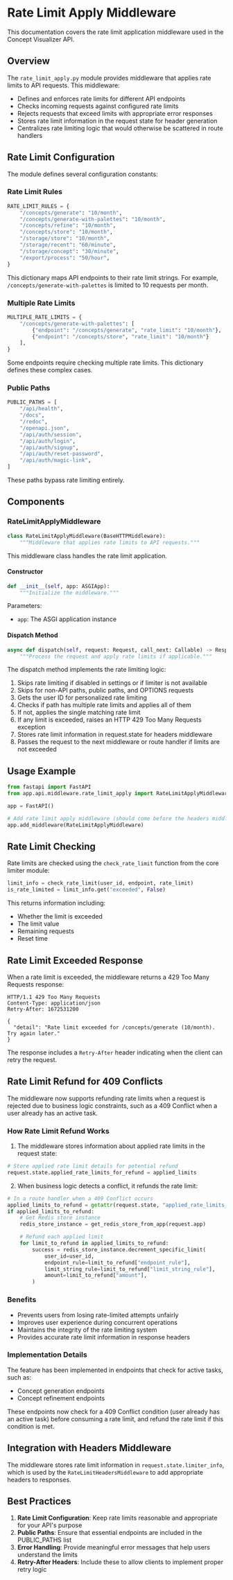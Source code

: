 # Rate Limit Apply Middleware

This documentation covers the rate limit application middleware used in the Concept Visualizer API.

## Overview

The `rate_limit_apply.py` module provides middleware that applies rate limits to API requests. This middleware:

- Defines and enforces rate limits for different API endpoints
- Checks incoming requests against configured rate limits
- Rejects requests that exceed limits with appropriate error responses
- Stores rate limit information in the request state for header generation
- Centralizes rate limiting logic that would otherwise be scattered in route handlers

## Rate Limit Configuration

The module defines several configuration constants:

### Rate Limit Rules

```python
RATE_LIMIT_RULES = {
    "/concepts/generate": "10/month",
    "/concepts/generate-with-palettes": "10/month",
    "/concepts/refine": "10/month",
    "/concepts/store": "10/month",
    "/storage/store": "10/month",
    "/storage/recent": "60/minute",
    "/storage/concept": "30/minute",
    "/export/process": "50/hour",
}
```

This dictionary maps API endpoints to their rate limit strings. For example, `/concepts/generate-with-palettes` is limited to 10 requests per month.

### Multiple Rate Limits

```python
MULTIPLE_RATE_LIMITS = {
    "/concepts/generate-with-palettes": [
        {"endpoint": "/concepts/generate", "rate_limit": "10/month"},
        {"endpoint": "/concepts/store", "rate_limit": "10/month"}
    ],
}
```

Some endpoints require checking multiple rate limits. This dictionary defines these complex cases.

### Public Paths

```python
PUBLIC_PATHS = [
    "/api/health",
    "/docs",
    "/redoc",
    "/openapi.json",
    "/api/auth/session",
    "/api/auth/login",
    "/api/auth/signup",
    "/api/auth/reset-password",
    "/api/auth/magic-link",
]
```

These paths bypass rate limiting entirely.

## Components

### RateLimitApplyMiddleware

```python
class RateLimitApplyMiddleware(BaseHTTPMiddleware):
    """Middleware that applies rate limits to API requests."""
```

This middleware class handles the rate limit application.

#### Constructor

```python
def __init__(self, app: ASGIApp):
    """Initialize the middleware."""
```

Parameters:

- `app`: The ASGI application instance

#### Dispatch Method

```python
async def dispatch(self, request: Request, call_next: Callable) -> Response:
    """Process the request and apply rate limits if applicable."""
```

The dispatch method implements the rate limiting logic:

1. Skips rate limiting if disabled in settings or if limiter is not available
2. Skips for non-API paths, public paths, and OPTIONS requests
3. Gets the user ID for personalized rate limiting
4. Checks if path has multiple rate limits and applies all of them
5. If not, applies the single matching rate limit
6. If any limit is exceeded, raises an HTTP 429 Too Many Requests exception
7. Stores rate limit information in request.state for headers middleware
8. Passes the request to the next middleware or route handler if limits are not exceeded

## Usage Example

```python
from fastapi import FastAPI
from app.api.middleware.rate_limit_apply import RateLimitApplyMiddleware

app = FastAPI()

# Add rate limit apply middleware (should come before the headers middleware)
app.add_middleware(RateLimitApplyMiddleware)
```

## Rate Limit Checking

Rate limits are checked using the `check_rate_limit` function from the core limiter module:

```python
limit_info = check_rate_limit(user_id, endpoint, rate_limit)
is_rate_limited = limit_info.get("exceeded", False)
```

This returns information including:

- Whether the limit is exceeded
- The limit value
- Remaining requests
- Reset time

## Rate Limit Exceeded Response

When a rate limit is exceeded, the middleware returns a 429 Too Many Requests response:

```
HTTP/1.1 429 Too Many Requests
Content-Type: application/json
Retry-After: 1672531200

{
  "detail": "Rate limit exceeded for /concepts/generate (10/month). Try again later."
}
```

The response includes a `Retry-After` header indicating when the client can retry the request.

## Rate Limit Refund for 409 Conflicts

The middleware now supports refunding rate limits when a request is rejected due to business logic constraints, such as a 409 Conflict when a user already has an active task.

### How Rate Limit Refund Works

1. The middleware stores information about applied rate limits in the request state:

```python
# Store applied rate limit details for potential refund
request.state.applied_rate_limits_for_refund = applied_limits
```

2. When business logic detects a conflict, it refunds the rate limit:

```python
# In a route handler when a 409 Conflict occurs
applied_limits_to_refund = getattr(request.state, "applied_rate_limits_for_refund", [])
if applied_limits_to_refund:
    # Get Redis store instance
    redis_store_instance = get_redis_store_from_app(request.app)

    # Refund each applied limit
    for limit_to_refund in applied_limits_to_refund:
        success = redis_store_instance.decrement_specific_limit(
            user_id=user_id,
            endpoint_rule=limit_to_refund["endpoint_rule"],
            limit_string_rule=limit_to_refund["limit_string_rule"],
            amount=limit_to_refund["amount"],
        )
```

### Benefits

- Prevents users from losing rate-limited attempts unfairly
- Improves user experience during concurrent operations
- Maintains the integrity of the rate limiting system
- Provides accurate rate limit information in response headers

### Implementation Details

The feature has been implemented in endpoints that check for active tasks, such as:

- Concept generation endpoints
- Concept refinement endpoints

These endpoints now check for a 409 Conflict condition (user already has an active task) before consuming a rate limit, and refund the rate limit if this condition is met.

## Integration with Headers Middleware

The middleware stores rate limit information in `request.state.limiter_info`, which is used by the `RateLimitHeadersMiddleware` to add appropriate headers to responses.

## Best Practices

1. **Rate Limit Configuration**: Keep rate limits reasonable and appropriate for your API's purpose
2. **Public Paths**: Ensure that essential endpoints are included in the PUBLIC_PATHS list
3. **Error Handling**: Provide meaningful error messages that help users understand the limits
4. **Retry-After Headers**: Include these to allow clients to implement proper retry logic
